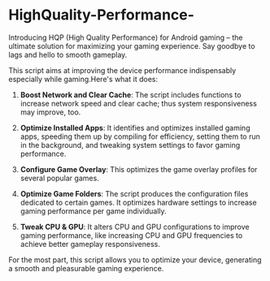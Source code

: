 # HighQuality-Performance-
Introducing HQP (High Quality Performance) for Android gaming – the ultimate solution for maximizing your gaming experience. Say goodbye to lags and hello to smooth gameplay.

This script aims at improving the device performance indispensably especially while gaming.Here's what it does:

1. **Boost Network and Clear Cache**: The script includes functions to increase network speed and clear cache; thus system responsiveness may improve, too.

2. **Optimize Installed Apps**: It identifies and optimizes installed gaming apps, speeding them up by compiling for efficiency, setting them to run in the background, and tweaking system settings to favor gaming performance.

3. **Configure Game Overlay**: This optimizes the game overlay profiles for several popular games.

4. **Optimize Game Folders**: The script produces the configuration files dedicated to certain games. It optimizes hardware settings to increase gaming performance per game individually.

5. **Tweak CPU & GPU**: It alters CPU and GPU configurations to improve gaming performance, like increasing CPU and GPU frequencies to achieve better gameplay responsiveness.

For the most part, this script allows you to optimize your device, generating a smooth and pleasurable gaming experience.
